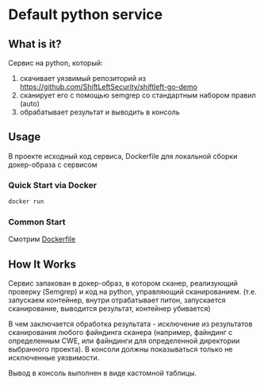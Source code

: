 # Default python service

## What is it?

Cервис на python, который:
1. скачивает уязвимый репозиторий из https://github.com/ShiftLeftSecurity/shiftleft-go-demo
2. сканирует его с помощью semgrep со стандартным набором правил (auto)
3. обрабатывает результат и выводить в консоль 

## Usage

В проекте исходный код сервиса, Dockerfile для локальной сборки докер-образа с сервисом 

### Quick Start via Docker

```sh
docker run 
```

### Common Start

Смотрим [Dockerfile](./Dockerfile)

## How It Works

Сервис запакован в докер-образ, в котором сканер, реализующий проверку (Semgrep) и код на python, управляющий сканированием. (т.е. запускаем контейнер, внутри отрабатывает питон, запускается сканирование, выводится результат, контейнер убивается)

В чем заключается обработка результата - исключение из результатов сканирования любого файндинга сканера (например, файндинг с определенным CWE, или файндинги для определенной директории выбранного проекта). В консоли должны показываться только не исключенные уязвимости. 

Вывод в консоль выполнен в виде кастомной таблицы.

